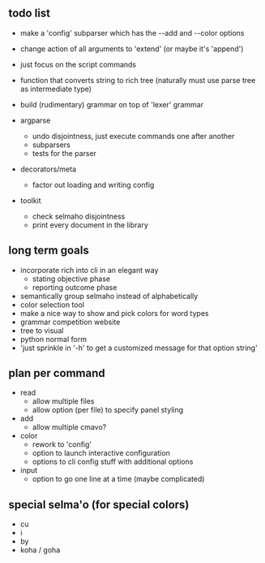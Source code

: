 ## todo list
- make a 'config' subparser which has the --add and --color options 

- change action of all arguments to 'extend' (or maybe it's 'append')

- just focus on the script commands

- function that converts string to rich tree (naturally must use parse tree as intermediate type)

- build (rudimentary) grammar on top of 'lexer' grammar

- argparse
  - undo disjointness, just execute commands one after another
  - subparsers
  - tests for the parser

- decorators/meta
  - factor out loading and writing config

- toolkit
  - check selmaho disjointness
  - print every document in the library


## long term goals
- incorporate rich into cli in an elegant way
  - stating objective phase
  - reporting outcome phase
- semantically group selmaho instead of alphabetically
- color selection tool
- make a nice way to show and pick colors for word types
- grammar competition website
- tree to visual
- python normal form
- 'just sprinkle in '-h' to get a customized message for that option string'

## plan per command
 - read
   - allow multiple files
   - allow option (per file) to specify panel styling
 - add
   - allow multiple cmavo?
 - color
   - rework to 'config'
   - option to launch interactive configuration
   - options to cli config stuff with additional options
 - input
   - option to go one line at a time (maybe complicated)



## special selma'o (for special colors)
- cu
- i
- by
- koha / goha
